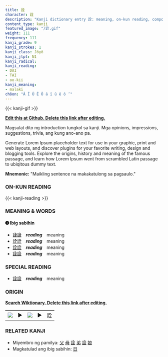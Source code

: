 ```yaml
---
title: 詮
character: 詮
description: "Kanji dictionary entry 詮: meaning, on-kun reading, compounds, origin, related kanji"
content_type: kanji
featured_image: "/詮.gif"
weight: 111
frequency: 111
kanji_grade: 9
kanji_strokes: 1
kanji_class: Jōyō
kanji_jlpt: N1
kanji_radical: 
kanji_reading: 
- DAI
- TAI
- oo-kii
kanji_meaning:
- malaki
chōon: "Ā Ī Ū Ē Ō ā ī ū ē ō ’"
---
```

[//]: # (Don't edit the line below. Kanji animated GIF code is automatically generated.)
{{< kanji-gif >}}

[//]: # (Edit below this line.)

**[Edit this at Github. Delete this link after editing.](https://github.com/tim0g/tim/tree/main/content/kanji/詮/index.md)**

Magsulat dito ng introduction tungkol sa kanji. Mga opinions, impressions, suggestions, trivia, ang kung ano-ano pa.

Generate Lorem Ipsum placeholder text for use in your graphic, print and web layouts, and discover plugins for your favorite writing, design and blogging tools. Explore the origins, history and meaning of the famous passage, and learn how Lorem Ipsum went from scrambled Latin passage to ubiqitous dummy text.
 
**Mnemonic:** "Maikling sentence na makakatulong sa pagsaulo."

### ON-KUN READING

[//]: # (Don't edit the line below. ON-KUN READING code is automatically generated.)
{{< kanji-reading >}}

### MEANING & WORDS

#### ➊ **Ibig sabihin**
  - [詮](../詮)[詮](../詮)　***reading***　meaning
  - [詮](../詮)[詮](../詮)　***reading***　meaning
  - [詮](../詮)[詮](../詮)　***reading***　meaning
  - [詮](../詮)[詮](../詮)　***reading***　meaning

### SPECIAL READING
  - [詮](../詮)[詮](../詮)　***reading***　meaning

### ORIGIN

**[Search Wiktionary. Delete this link after editing.](https://wiktionary.org/wiki/詮)**
<table class="kanji-table"><tr><td>
<img src="60px-詮-bronze.svg.png">
</td><td>▶</td><td>
<img src="60px-詮-oracle.svg.png">
</td><td>▶</td>
<td class="kanji-origin">詮</td>
</tr></table>

### RELATED KANJI
- Miyembro ng pamilya: [父](../父) [母](../母) [詮](../詮) [弟](../弟) [詮](../詮) [娘](../娘)
- Magkatulad ang ibig sabihin: [日](../日)
